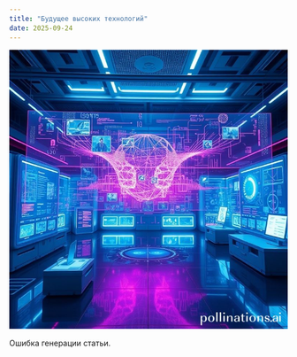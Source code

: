 ```yaml
---
title: "Будущее высоких технологий"
date: 2025-09-24
---
```


![Будущее высоких технологий](/images/gallery/2025-09-24.png)

Ошибка генерации статьи.